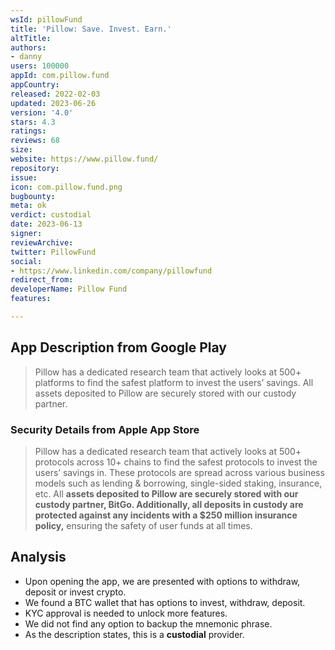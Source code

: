 ```yaml
---
wsId: pillowFund
title: 'Pillow: Save. Invest. Earn.'
altTitle: 
authors:
- danny
users: 100000
appId: com.pillow.fund
appCountry: 
released: 2022-02-03
updated: 2023-06-26
version: '4.0'
stars: 4.3
ratings: 
reviews: 68
size: 
website: https://www.pillow.fund/
repository: 
issue: 
icon: com.pillow.fund.png
bugbounty: 
meta: ok
verdict: custodial
date: 2023-06-13
signer: 
reviewArchive: 
twitter: PillowFund
social:
- https://www.linkedin.com/company/pillowfund
redirect_from: 
developerName: Pillow Fund
features: 

---
```


## App Description from Google Play 

> Pillow has a dedicated research team that actively looks at 500+ platforms to find the safest platform to invest the users’ savings. All assets deposited to Pillow are securely stored with our custody partner.

### Security Details from Apple App Store 

> Pillow has a dedicated research team that actively looks at 500+ protocols across 10+ chains to find the safest protocols to invest the users’ savings in. These protocols are spread across various business models such as lending & borrowing, single-sided staking, insurance, etc. All **assets deposited to Pillow are securely stored with our custody partner, BitGo. Additionally, all deposits in custody are protected against any incidents with a $250 million insurance policy,** ensuring the safety of user funds at all times.

## Analysis 

- Upon opening the app, we are presented with options to withdraw, deposit or invest crypto. 
- We found a BTC wallet that has options to invest, withdraw, deposit. 
- KYC approval is needed to unlock more features. 
- We did not find any option to backup the mnemonic phrase.
- As the description states, this is a **custodial** provider.